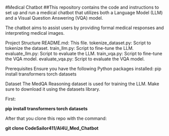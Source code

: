 #Medical Chatbot
##This repository contains the code and instructions to set up and run a medical chatbot that utilizes both a Language Model (LLM) and a Visual Question Answering (VQA) model. 

The chatbot aims to assist users by providing formal medical responses and interpreting medical images.

Project Structure
README.md: This file.
tokenize_dataset.py: Script to tokenize the dataset.
train_llm.py: Script to fine-tune the LLM.
evaluate_llm.py: Script to evaluate the LLM.
train_vqa.py: Script to fine-tune the VQA model.
evaluate_vqa.py: Script to evaluate the VQA model.

Prerequisites
Ensure you have the following Python packages installed:
pip install transformers torch datasets

Dataset
The MedQA Reasoning dataset is used for training the LLM. Make sure to download it using the datasets library.

First:

**pip install transformers torch datasets**

After that you clone this repo with the command:

**git clone CodeSailor411/AI4U_Med_Chatbot**
